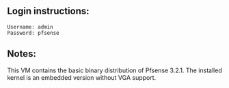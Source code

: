 ## Login instructions:

```
Username: admin
Password: pfsense
```

## Notes:

This VM contains the basic binary distribution of Pfsense 3.2.1.
The installed kernel is an embedded version without VGA support.